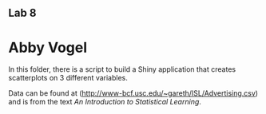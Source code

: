 ## Lab 8
# Abby Vogel

In this folder, there is a script to build a Shiny application that creates scatterplots on 3 different variables. 

Data can be found at (http://www-bcf.usc.edu/~gareth/ISL/Advertising.csv) and is from the text *An Introduction to Statistical Learning*.


